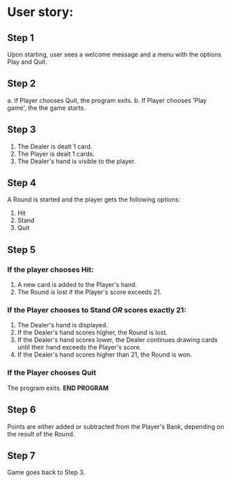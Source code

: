 # User story:

## Step 1

Upon starting, user sees a welcome message and a menu with the options Play and Quit.


## Step 2

a. If Player chooses Quit, the program exits.
b. If Player chooses 'Play game', the the game starts.


## Step 3

1. The Dealer is dealt 1 card.
2. The Player is dealt 1 cards.
2. The Dealer's hand is visible to the player.


## Step 4

A Round is started and the player gets the following options:

1. Hit
2. Stand
3. Quit



## Step 5

### If the player chooses Hit:

1. A new card is added to the Player's hand.
2. The Round is lost if the Player's score exceeds 21.


### If the Player chooses to Stand *OR* scores exactly 21:

1. The Dealer's hand is displayed.
2. If the Dealer's hand scores higher, the Round is lost.
3. If the Dealer's hand scores lower, the Dealer continues drawing cards until their hand exceeds the Player's score.
4. If the Dealer's hand scores higher than 21, the Round is won.


### If the Player chooses Quit

The program exits. **END PROGRAM**


## Step 6

Points are either added or subtracted from the Player's Bank, depending on the result of the Round.


## Step 7

Game goes back to Step 3.

